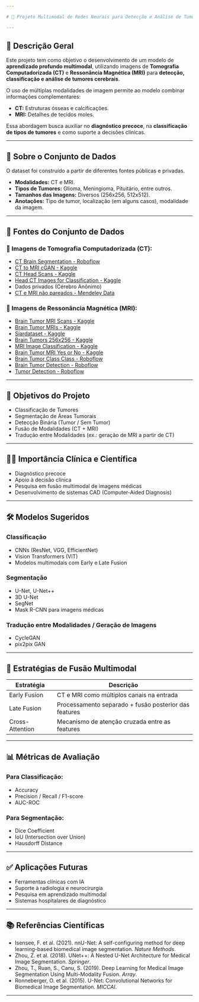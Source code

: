 ```yaml
---

# 🧠 Projeto Multimodal de Redes Neurais para Detecção e Análise de Tumores Cerebrais (CT + MRI)

---
```


## 📌 Descrição Geral

Este projeto tem como objetivo o desenvolvimento de um modelo de **aprendizado profundo multimodal**, utilizando imagens de **Tomografia Computadorizada (CT)** e **Ressonância Magnética (MRI)** para **detecção, classificação e análise de tumores cerebrais**.

O uso de múltiplas modalidades de imagem permite ao modelo combinar informações complementares:

* **CT:** Estruturas ósseas e calcificações.
* **MRI:** Detalhes de tecidos moles.

Essa abordagem busca auxiliar no **diagnóstico precoce**, na **classificação de tipos de tumores** e como suporte a decisões clínicas.

---

## 📂 Sobre o Conjunto de Dados

O dataset foi construído a partir de diferentes fontes públicas e privadas.

* **Modalidades:** CT e MRI.
* **Tipos de Tumores:** Glioma, Meningioma, Pituitário, entre outros.
* **Tamanhos das Imagens:** Diversos (256x256, 512x512).
* **Anotações:** Tipo de tumor, localização (em alguns casos), modalidade da imagem.

---

## 🔗 Fontes do Conjunto de Dados

### 📍 Imagens de Tomografia Computadorizada (CT):

* [CT Brain Segmentation - Roboflow](https://universe.roboflow.com/joshua-zgc7b/ct-brain-segmentation)
* [CT to MRI cGAN - Kaggle](https://www.kaggle.com/datasets/darren2020/ct-to-mri-cgan)
* [CT Head Scans - Kaggle](https://www.kaggle.com/datasets/clarksaben/ct-head-scans)
* [Head CT Images for Classification - Kaggle](https://www.kaggle.com/datasets/nipaanjum/head-ct-images-for-classification)
* Dados privados (Cérebro Anônimo)
* [CT e MRI não pareados - Mendeley Data](https://data.mendeley.com/datasets/z4wc364g79/1)

### 📍 Imagens de Ressonância Magnética (MRI):

* [Brain Tumor MRI Scans - Kaggle](https://www.kaggle.com/datasets/rm1000/brain-tumor-mri-scans)
* [Brain Tumor MRIs - Kaggle](https://www.kaggle.com/datasets/vinayjayanti/brain-tumor-mris)
* [Siardataset - Kaggle](https://www.kaggle.com/datasets/masoumehsiar/siardataset)
* [Brain Tumors 256x256 - Kaggle](https://www.kaggle.com/datasets/thomasdubail/brain-tumors-256x256)
* [MRI Image Classification - Kaggle](https://www.kaggle.com/datasets/iashiqul/brain-tumor-mri-image-classification-dataset)
* [Brain Tumor MRI Yes or No - Kaggle](https://www.kaggle.com/datasets/mohamada2274/brain-tumor-mri-yes-or-no)
* [Brain Tumor Class Class - Roboflow](https://universe.roboflow.com/college-sf5ih/brain-tumor-class-class)
* [Brain Tumor Detection - Roboflow](https://universe.roboflow.com/tuan-nur-afrina-zahira/brain-tumor-detection-bmmqz)
* [Tumor Detection - Roboflow](https://universe.roboflow.com/brain-tumor-detection-wsera/tumor-detection-ko5jp)

---

## 🎯 Objetivos do Projeto

* Classificação de Tumores
* Segmentação de Áreas Tumorais
* Detecção Binária (Tumor / Sem Tumor)
* Fusão de Modalidades (CT + MRI)
* Tradução entre Modalidades (ex.: geração de MRI a partir de CT)

---

## 🧑‍⚕️ Importância Clínica e Científica

* Diagnóstico precoce
* Apoio à decisão clínica
* Pesquisa em fusão multimodal de imagens médicas
* Desenvolvimento de sistemas CAD (Computer-Aided Diagnosis)

---

## 🛠️ Modelos Sugeridos

### Classificação

* CNNs (ResNet, VGG, EfficientNet)
* Vision Transformers (ViT)
* Modelos multimodais com Early e Late Fusion

### Segmentação

* U-Net, U-Net++
* 3D U-Net
* SegNet
* Mask R-CNN para imagens médicas

### Tradução entre Modalidades / Geração de Imagens

* CycleGAN
* pix2pix GAN

---

## 🔗 Estratégias de Fusão Multimodal

| Estratégia      | Descrição                                             |
| --------------- | ----------------------------------------------------- |
| Early Fusion    | CT e MRI como múltiplos canais na entrada             |
| Late Fusion     | Processamento separado + fusão posterior das features |
| Cross-Attention | Mecanismo de atenção cruzada entre as features        |

---

## 📊 Métricas de Avaliação

### Para Classificação:

* Accuracy
* Precision / Recall / F1-score
* AUC-ROC

### Para Segmentação:

* Dice Coefficient
* IoU (Intersection over Union)
* Hausdorff Distance

---

## ✅ Aplicações Futuras

* Ferramentas clínicas com IA
* Suporte à radiologia e neurocirurgia
* Pesquisa em aprendizado multimodal
* Sistemas hospitalares de diagnóstico

---

## 📚 Referências Científicas

* Isensee, F. et al. (2021). nnU-Net: A self-configuring method for deep learning-based biomedical image segmentation. *Nature Methods*.
* Zhou, Z. et al. (2018). UNet++: A Nested U-Net Architecture for Medical Image Segmentation. *Springer*.
* Zhou, T., Ruan, S., Canu, S. (2019). Deep Learning for Medical Image Segmentation Using Multi-Modality Fusion. *Array*.
* Ronneberger, O. et al. (2015). U-Net: Convolutional Networks for Biomedical Image Segmentation. *MICCAI*.

---
